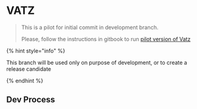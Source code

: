 # VATZ

> This is a pilot for initial commit in development branch. 
>
> Please, follow the instructions in gitbook to run [pilot version of Vatz](https://app.gitbook.com/o/-MiyxU38etxprZxihBZS/s/-Mj3CwiN6vyRfTZC-Ljw/general/contents/pilot)

{% hint style="info" %}

This branch will be used only on purpose of development, or to create a release candidate

{%  endhint %}

## Dev Process